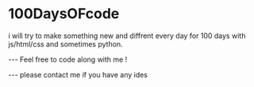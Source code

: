 # 100DaysOFcode
i will try to make something new and diffrent every day for 100 days with js/html/css and sometimes python. 

--- Feel free to code along with me ! 

--- please contact me if you have any ides  
